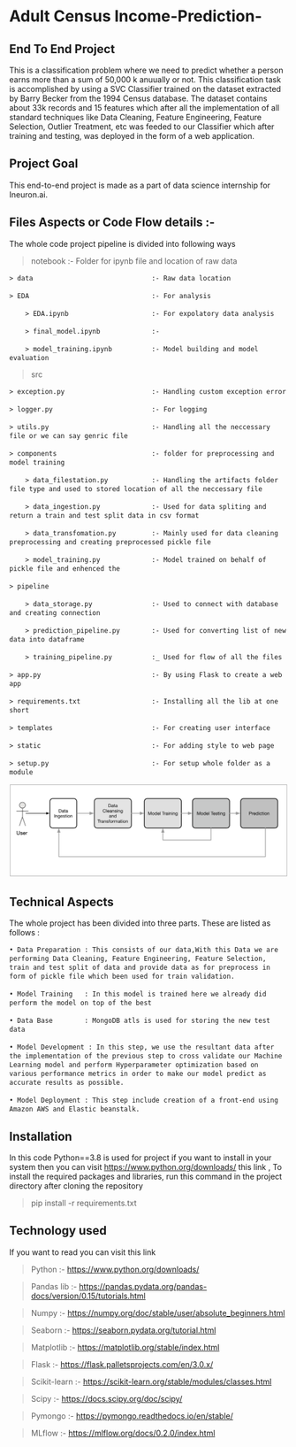 # Adult Census Income-Prediction-
## End To End Project 


This is a classification problem where we need to predict whether a person earns more than a sum of 50,000 k anuually or not. This classification task is accomplished by using a SVC Classifier trained on the dataset extracted by Barry Becker from the 1994 Census database. The dataset contains about 33k records and 15 features which after all the implementation of all standard techniques like Data Cleaning, Feature Engineering, Feature Selection, Outlier Treatment, etc was feeded to our Classifier which after training and testing, was deployed in the form of a web application.

## Project Goal

This end-to-end project is made as a part of data science internship for Ineuron.ai.

## Files Aspects or Code Flow details :-

The whole code project pipeline is divided into following ways

> notebook                              :- Folder for ipynb file and location of raw data

    > data                              :- Raw data location

    > EDA                               :- For analysis

        > EDA.ipynb                     :- For expolatory data analysis 

        > final_model.ipynb             :-

        > model_training.ipynb          :- Model building and model evaluation

> src

    > exception.py                      :- Handling custom exception error 

    > logger.py                         :- For logging

    > utils.py                          :- Handling all the neccessary file or we can say genric file

    > components                        :- folder for preprocessing and model training

        > data_filestation.py           :- Handling the artifacts folder file type and used to stored location of all the neccessary file

        > data_ingestion.py             :- Used for data spliting and return a train and test split data in csv format

        > data_transfomation.py         :- Mainly used for data cleaning preprocessing and creating preprocessed pickle file

        > model_training.py             :- Model trained on behalf of pickle file and enhenced the 

    > pipeline

        > data_storage.py               :- Used to connect with database and creating connection 

        > prediction_pipeline.py        :- Used for converting list of new data into dataframe

        > training_pipeline.py          :_ Used for flow of all the files

    > app.py                            :- By using Flask to create a web app

    > requirements.txt                  :- Installing all the lib at one short

    > templates                         :- For creating user interface 

    > static                            :- For adding style to web page

    > setup.py                          :- For setup whole folder as a module 

![Alt text](<data flow.png>)


## Technical Aspects 

The whole project has been divided into three parts. These are listed as follows :

    • Data Preparation : This consists of our data,With this Data we are performing Data Cleaning, Feature Engineering, Feature Selection, train and test split of data and provide data as for preprocess in form of pickle file which been used for train validation.

    • Model Training   : In this model is trained here we already did perform the model on top of the best 

    • Data Base        : MongoDB atls is used for storing the new test data  

    • Model Development : In this step, we use the resultant data after the implementation of the previous step to cross validate our Machine Learning model and perform Hyperparameter optimization based on various performance metrics in order to make our model predict as accurate results as possible.

    • Model Deployment : This step include creation of a front-end using Amazon AWS and Elastic beanstalk.


## Installation 

In this code Python==3.8 is used for project if you want to install in your system then you can visit https://www.python.org/downloads/ this link ,  To install the required packages and libraries, run this command in the project directory after cloning the repository

>pip install -r requirements.txt


## Technology used 

If you want to read you can visit this link 

> Python        :- https://www.python.org/downloads/

> Pandas lib    :- https://pandas.pydata.org/pandas-docs/version/0.15/tutorials.html

> Numpy         :- https://numpy.org/doc/stable/user/absolute_beginners.html

> Seaborn       :- https://seaborn.pydata.org/tutorial.html

> Matplotlib    :- https://matplotlib.org/stable/index.html

> Flask         :- https://flask.palletsprojects.com/en/3.0.x/

> Scikit-learn  :- https://scikit-learn.org/stable/modules/classes.html

> Scipy         :- https://docs.scipy.org/doc/scipy/

> Pymongo       :- https://pymongo.readthedocs.io/en/stable/

> MLflow        :- https://mlflow.org/docs/0.2.0/index.html



